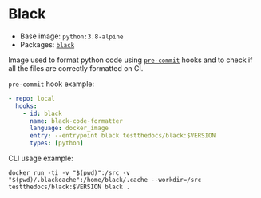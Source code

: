 # Black

- Base image: `python:3.8-alpine`
- Packages: [`black`](https://github.com/psf/black/)

Image used to format python code using [`pre-commit`](https://pre-commit.com) hooks and to check if all the files are correctly formatted on CI.

`pre-commit` hook example:

```yaml
- repo: local
  hooks:
    - id: black
      name: black-code-formatter
      language: docker_image
      entry: --entrypoint black testthedocs/black:$VERSION
      types: [python]
```

CLI usage example:

`docker run -ti -v "$(pwd)":/src -v "$(pwd)/.blackcache":/home/black/.cache --workdir=/src testthedocs/black:$VERSION black .`
